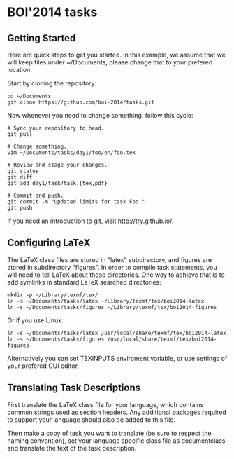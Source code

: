 BOI'2014 tasks
==============

Getting Started
---------------

Here are quick steps to get you started. In this example, we assume
that we will keep files under ~/Documents, please change that to
your prefered location.

Start by cloning the repository:

    cd ~/Documents
    git clone https://github.com/boi-2014/tasks.git

Now whenever you need to change something, follow this cycle:

    # Sync your repository to head.
    git pull

    # Change something.
    vim ~/Documents/tasks/day1/foo/en/foo.tex

    # Review and stage your changes.
    git status
    git diff
    git add day1/task/task.{tex,pdf}

    # Commit and push.
    git commit -m "Updated limits for task Foo."
    git push

If you need an introduction to git, visit http://try.github.io/.

Configuring LaTeX
-----------------

The LaTeX class files are stored in "latex" subdirectory,
and figures are stored in subdirectory "figures".
In order to compile task statements, you will need to tell
LaTeX about these directories.
One way to achieve that is to add symlinks in standard LaTeX searched directories:

    mkdir -p ~/Library/texmf/tex/
    ln -s ~/Documents/tasks/latex ~/Library/texmf/tex/boi2014-latex
    ln -s ~/Documents/tasks/figures ~/Library/texmf/tex/boi2014-figures

Or if you use Linux:

    ln -s ~/Documents/tasks/latex /usr/local/share/texmf/tex/boi2014-latex
    ln -s ~/Documents/tasks/figures /usr/local/share/texmf/tex/boi2014-figures
    
Alternatively you can set TEXINPUTS enviroment variable, or use settings
of your prefered GUI editor.

Translating Task Descriptions
-----------------------------

First translate the LaTeX class file for your language, which contains common
strings used as section headers. Any additional packages required to support
your language should also be added to this file.

Then make a copy of task you want to translate (be sure to respect the naming
convention), set your language specific class file as documentclass and
translate the text of the task description.
